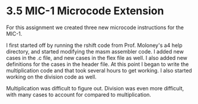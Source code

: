 3.5 MIC-1 Microcode Extension
==============================
For this assignment we created three new microcode instructions for the MIC-1.

I first started off by running the rshift code from Prof. Moloney's a4 help directory,
and started modifying the masm assembler code. I added new cases in the .c file,
and new cases in the flex file as well. I also added new definitions for the cases
in the header file. At this point I began to write the multiplication code and that
took several hours to get working. I also started working on the division code as well.

Multiplication was difficult to figure out. Division was even more difficult,
with many cases to account for compared to multiplication.
